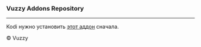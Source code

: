 <html lang="en">
  <head>
    <meta charset="utf-8">
    <meta http-equiv="X-UA-Compatible" content="IE=edge">
    <meta name="viewport" content="width=device-width, initial-scale=1">
    <title>Vuzzy Repository</title>
  </head>
  <body>
    <div class="container" style="margin-top: 30px;">
      <div class="jumbotron">
        <h3>Vuzzy Addons Repository</h3>
        <hr>
        <p Привет!</p>
        <p Этот репозиторий аддонов сделан для собственного использования.
        Для доступа с  <a href="http://kodi.tv/" target="_blank">Kodi</a>
        нужно установить <a href="https://nemiroff.github.io/kodi_repo/repo/repository.nemiroff/repository.nemiroff-1.0.1.zip">
        этот аддон</a> сначала.</p>
        <p class="text-just">&copy; Vuzzy</p>
      </div> 
    </div>
  </body>
</html>
